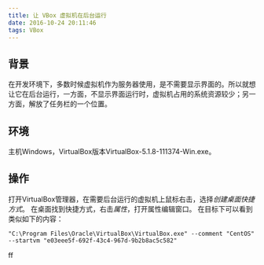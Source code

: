 ```yaml
---
title: 让 VBox 虚拟机在后台运行
date: 2016-10-24 20:11:46
tags: VBox
---
```


## 背景

在开发环境下，多数时候虚拟机作为服务器使用，是不需要显示界面的。所以就想让它在后台运行，一方面，不显示界面运行时，虚拟机占用的系统资源较少；另一方面，解放了任务栏的一个位置。

## 环境

主机Windows，VirtualBox版本VirtualBox-5.1.8-111374-Win.exe。

## 操作

打开VirtualBox管理器，在需要后台运行的虚拟机上鼠标右击，选择*创建桌面快捷方式*。
在桌面找到快捷方式，右击*属性*，打开属性编辑窗口。
在目标下可以看到类似如下的内容：

```
"C:\Program Files\Oracle\VirtualBox\VirtualBox.exe" --comment "CentOS" --startvm "e03eee5f-692f-43c4-967d-9b2b8ac5c582"
```

ff